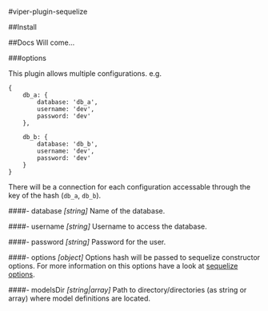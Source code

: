 #viper-plugin-sequelize

##Install

##Docs
Will come...

###options

This plugin allows multiple configurations. e.g.

	{
		db_a: {
			database: 'db_a',
			username: 'dev',
			password: 'dev'
		},
		
		db_b: {
			database: 'db_b',
			username: 'dev',
			password: 'dev'
		}
	}

There will be a connection for each configuration accessable through the key of the hash (`db_a`, `db_b`).


####- database *[string]*
Name of the database.

####- username *[string]*
Username to access the database.

####- password *[string]*
Password for the user.

####- options *[object]*
Options hash will be passed to sequelize constructor options. For more information on this options have a look at [sequelize options](http://sequelize.readthedocs.org/en/latest/docs/usage/#options).

####- modelsDir *[string|array]*
Path to directory/directories (as string or array) where model definitions are located.
